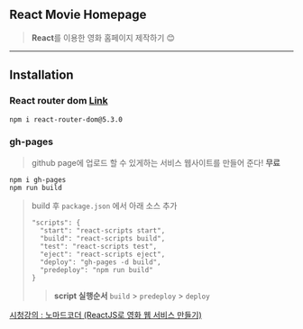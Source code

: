 ## React Movie Homepage
>**React**를 이용한 영화 홈페이지 제작하기 😊

---

## Installation
### React router dom [Link](https://v5.reactrouter.com/web/guides/quick-start)
```
npm i react-router-dom@5.3.0
``` 

### gh-pages
> github page에 업로드 할 수 있게하는 서비스
웹사이트를 만들어 준다! **무료**
```
npm i gh-pages
npm run build
```
> build 후 ``package.json`` 에서 아래 소스 추가
> ```
> "scripts": {
>   "start": "react-scripts start",
>   "build": "react-scripts build",
>   "test": "react-scripts test",
>   "eject": "react-scripts eject",
>   "deploy": "gh-pages -d build",
>   "predeploy": "npm run build"
> }
> ```
> > **script 실행순서** 
> > ``build`` > ``predeploy`` > ``deploy``



[시청강의 : 노마드코더
(ReactJS로 영화 웹 서비스 만들기)](https://nomadcoders.co/react-for-beginners/lobby, "강의페이지로 이동")
